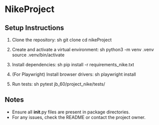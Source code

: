 
# NikeProject

## Setup Instructions

1. Clone the repository:
   sh
   git clone <repo-url>
   cd nikeProject
   
2. Create and activate a virtual environment:
   sh
   python3 -m venv .venv
   source .venv/bin/activate
   
3. Install dependencies:
   sh
   pip install -r requirements_nike.txt
   
4. (For Playwright) Install browser drivers:
   sh
   playwright install
   
5. Run tests:
   sh
   pytest jb_60/project_nike/tests/
   

## Notes
- Ensure all __init__.py files are present in package directories.
- For any issues, check the README or contact the project owner.